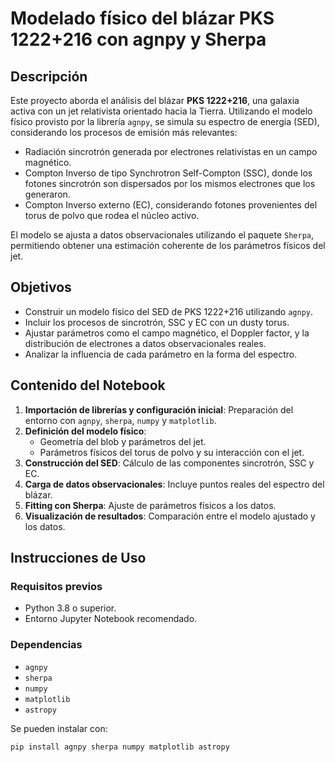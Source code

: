 # Modelado físico del blázar PKS 1222+216 con agnpy y Sherpa

## Descripción

Este proyecto aborda el análisis del blázar **PKS 1222+216**, una galaxia activa con un jet relativista orientado hacia la Tierra. Utilizando el modelo físico provisto por la librería `agnpy`, se simula su espectro de energía (SED), considerando los procesos de emisión más relevantes:

- Radiación sincrotrón generada por electrones relativistas en un campo magnético.
- Compton Inverso de tipo Synchrotron Self-Compton (SSC), donde los fotones sincrotrón son dispersados por los mismos electrones que los generaron.
- Compton Inverso externo (EC), considerando fotones provenientes del torus de polvo que rodea el núcleo activo.

El modelo se ajusta a datos observacionales utilizando el paquete `Sherpa`, permitiendo obtener una estimación coherente de los parámetros físicos del jet.

## Objetivos

- Construir un modelo físico del SED de PKS 1222+216 utilizando `agnpy`.
- Incluir los procesos de sincrotrón, SSC y EC con un dusty torus.
- Ajustar parámetros como el campo magnético, el Doppler factor, y la distribución de electrones a datos observacionales reales.
- Analizar la influencia de cada parámetro en la forma del espectro.

## Contenido del Notebook

1. **Importación de librerías y configuración inicial**: Preparación del entorno con `agnpy`, `sherpa`, `numpy` y `matplotlib`.
2. **Definición del modelo físico**:
   - Geometría del blob y parámetros del jet.
   - Parámetros físicos del torus de polvo y su interacción con el jet.
3. **Construcción del SED**: Cálculo de las componentes sincrotrón, SSC y EC.
4. **Carga de datos observacionales**: Incluye puntos reales del espectro del blázar.
5. **Fitting con Sherpa**: Ajuste de parámetros físicos a los datos.
6. **Visualización de resultados**: Comparación entre el modelo ajustado y los datos.

## Instrucciones de Uso

### Requisitos previos

- Python 3.8 o superior.
- Entorno Jupyter Notebook recomendado.

### Dependencias

- `agnpy`
- `sherpa`
- `numpy`
- `matplotlib`
- `astropy`

Se pueden instalar con:

```bash
pip install agnpy sherpa numpy matplotlib astropy
